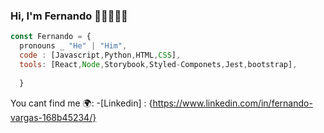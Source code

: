 ### Hi, I'm Fernando 👋🏻👨🏻‍💻

```js
const Fernando = {
  pronouns _ "He" | "Him",
  code : [Javascript,Python,HTML,CSS],
  tools: [React,Node,Storybook,Styled-Componets,Jest,bootstrap],
  
  }
```
You cant find me 🌍: 
-[Linkedin] : {https://www.linkedin.com/in/fernando-vargas-168b45234/}
<!--
**Exequiel993/Exequiel993** is a ✨ _special_ ✨ repository because its `README.md` (this file) appears on your GitHub profile.

Here are some ideas to get you started:

- 🔭 I’m currently working on ...
- 🌱 I’m currently learning ...
- 👯 I’m looking to collaborate on ...
- 🤔 I’m looking for help with ...
- 💬 Ask me about ...
- 📫 How to reach me: ...
- 😄 Pronouns: ...
- ⚡ Fun fact: ...
-->
